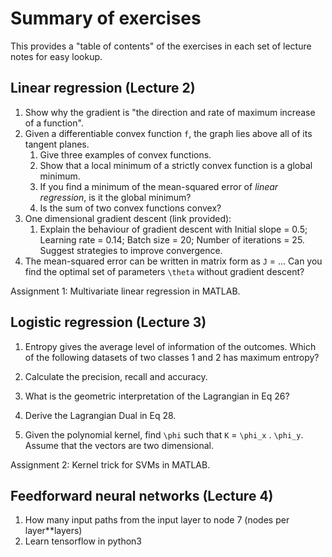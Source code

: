 # Summary of exercises

This provides a "table of contents" of the exercises in each set of lecture notes for easy lookup.

## Linear regression (Lecture 2)

1. Show why the gradient is "the direction and rate of maximum increase of a function".
2. Given a differentiable convex function `f`, the graph lies above all of its tangent planes.
   1. Give three examples of convex functions.
   2. Show that a local minimum of a strictly convex function is a global minimum.
   3. If you find a minimum of the mean-squared error of *linear regression*, is it the global minimum?
   4. Is the sum of two convex functions convex?
3. One dimensional gradient descent (link provided):
   1. Explain the behaviour of gradient descent with Initial slope = 0.5; Learning rate = 0.14; Batch size = 20; Number of iterations = 25. Suggest strategies to improve convergence.
4. The mean-squared error can be written in matrix form as `J` = ... Can you find the optimal set of parameters `\theta` without gradient descent?

Assignment 1: Multivariate linear regression in MATLAB.

## Logistic regression (Lecture 3)

1. Entropy gives the average level of information of the outcomes. Which of the following datasets of two classes 1 and 2 has maximum entropy?
2. Calculate the precision, recall and accuracy.

1. What is the geometric interpretation of the Lagrangian in Eq 26?
2. Derive the Lagrangian Dual in Eq 28.
3. Given the polynomial kernel, find `\phi` such that `K` = `\phi_x` . `\phi_y`. Assume that the vectors are two dimensional.

Assignment 2: Kernel trick for SVMs in MATLAB.

## Feedforward neural networks (Lecture 4)

1. How many input paths from the input layer to node 7 (nodes per layer**layers)
2. Learn tensorflow in python3